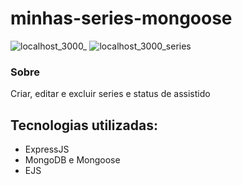 # minhas-series-mongoose
![localhost_3000_](https://user-images.githubusercontent.com/77676047/153091316-861e09c9-19b2-4f54-9ea3-ca272e8c1b00.png)
![localhost_3000_series](https://user-images.githubusercontent.com/77676047/153091314-a99efa06-85fe-47ae-8c2e-c30df7b4ff25.png)

### Sobre
  Criar, editar e excluir series e status de assistido

## Tecnologias utilizadas:
- ExpressJS
- MongoDB e Mongoose
- EJS

